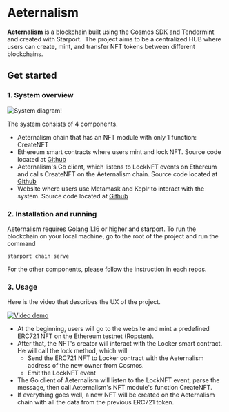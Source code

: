 # Aeternalism
**Aeternalism** is a blockchain built using the Cosmos SDK and Tendermint and created with Starport. 
The project aims to be a centralized HUB where users can create, mint, and transfer NFT tokens between different blockchains.

## Get started

### 1. System overview
![System diagram!](https://challengepost-s3-challengepost.netdna-ssl.com/photos/production/software_photos/001/765/577/datas/gallery.jpg)

The system consists of 4 components.
- Aeternalism chain that has an NFT module with only 1 function: CreateNFT
- Ethereum smart contracts where users mint and lock NFT. Source code located at [Github](https://github.com/lebrian9889/aeschain-ethereum)
- Aeternalism's Go client, which listens to LockNFT events on Ethereum and calls CreateNFT on the Aeternalism chain. Source code located at [Github](https://github.com/lebrian9889/aeschain-client)
- Website where users use Metamask and Keplr to interact with the system. Source code located at [Github](https://github.com/lebrian9889/frontend)

### 2. Installation and running
Aeternalism requires Golang 1.16 or higher and starport. To run the blockchain on your local machine, go to the root of the project and run the command
```
starport chain serve
```
For the other components, please follow the instruction in each repos.

### 3. Usage
Here is the video that describes the UX of the project.

[![Video demo](https://img.youtube.com/vi/5IrEN1OG338/0.jpg)](https://www.youtube.com/watch?v=5IrEN1OG338)

- At the beginning, users will go to the website and mint a predefined ERC721 NFT on the Ethereum testnet (Ropsten).
- After that, the NFT's creator will interact with the Locker smart contract. He will call the lock method, which will
    - Send the ERC721 NFT to Locker contract with the Aeternalism address of the new owner from Cosmos.
    - Emit the LockNFT event
- The Go client of Aeternalism will listen to the LockNFT event, parse the message, then call Aeternalism's NFT module's function CreateNFT.
- If everything goes well, a new NFT will be created on the Aeternalism chain with all the data from the previous ERC721 token.
